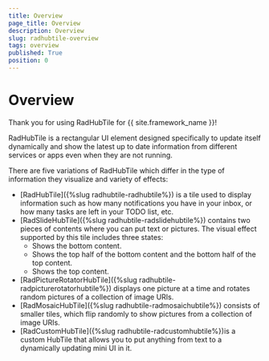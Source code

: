 ```yaml
---
title: Overview
page_title: Overview
description: Overview
slug: radhubtile-overview
tags: overview
published: True
position: 0
---
```


# Overview

Thank you for using RadHubTile for {{ site.framework_name }}!

RadHubTile is a rectangular UI element designed specifically to update itself dynamically and show the latest up to date information from different services or apps even when they are not running.

There are five variations of RadHubTile which differ in the type of information they visualize and variety of effects:

* [RadHubTile]({%slug radhubtile-radhubtile%}) is a tile used to display information such as how many notifications you have in your inbox, or how many tasks are left in your TODO list, etc.
* [RadSlideHubTile]({%slug radhubtile-radslidehubtile%}) contains two pieces of contents where you can put text or pictures. The visual effect supported by this tile includes three states:
	* Shows the bottom content.
	* Shows the top half of the bottom content and the bottom half of the top content. 
	* Shows the top content.
* [RadPictureRotatorHubTile]({%slug radhubtile-radpicturerotatorhubtile%}) displays one picture at a time and rotates random pictures of a collection of image URIs.
* [RadMosaicHubTile]({%slug radhubtile-radmosaichubtile%}) consists of smaller tiles, which flip randomly to show pictures from a collection of image URIs.
* [RadCustomHubTile]({%slug radhubtile-radcustomhubtile%})is a custom HubTile that allows you to put anything from text to a dynamically updating mini UI in it.
